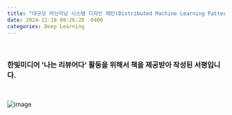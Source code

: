 ```yaml
---
title: "대규모 머신러닝 시스템 디자인 패턴(Distributed Machine Learning Patterns)"
date: 2024-12-18 08:26:28 -0400
categories: Deep Learning
---
```


<br>

### 한빛미디어 '나는 리뷰어다' 활동을 위해서 책을 제공받아 작성된 서평입니다.

<br>

![image](https://github.com/user-attachments/assets/8401b751-385b-4643-b1af-788973544ccd)


<br>
